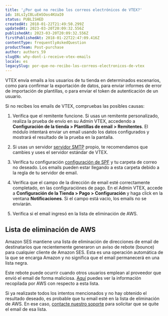 ```yaml
---
title: '¿Por qué no recibo los correos electrónicos de VTEX?'
id: 18LsIyIBLuEmSOos4KUaI0
status: PUBLISHED
createdAt: 2018-01-22T21:49:50.299Z
updatedAt: 2023-03-20T20:09:32.556Z
publishedAt: 2023-03-20T20:09:32.556Z
firstPublishedAt: 2018-01-22T22:47:09.416Z
contentType: frequentlyAskedQuestion
productTeam: Post-purchase
author: authors_59
slugEN: why-dont-i-receive-vtex-emails
locale: es
legacySlug: por-que-no-recibo-los-correos-electronicos-de-vtex
---
```


VTEX envía emails a los usuarios de tu tienda en determinados escenarios, como para confirmar la exportación de datos, para enviar informes de error de importación de plantillas, o para enviar el token de autenticación de un usuario.

Si no recibes los emails de VTEX, compruebas las posibles causas:

1. Verifica que el remitente funcione. Si usas un remitente personalizado, realiza la prueba de envío en su Admin VTEX, accedendo a **Configuración de la tienda > Plantillas de email > Remitentes**. El módulo intentará enviar un email usando los datos configurados y mostrará el resultado de la prueba en la pantalla.

2. Si usas un servidor [servidor SMTP](https://help.vtex.com/es/tutorial/customizing-the-vtex-smtp--tutorials_2733) propio, te recomendamos que cambies y uses el servidor estándar de VTEX.

3. Verifica tu configuración [configuración de SPF](https://help.vtex.com/es/tutorial/configuracao-de-spf) y tu carpeta de correo no deseado. Los emails pueden estar llegando a esta carpeta debido a la regla de tu servidor de email.

4. Verifica que el campo de la dirección de email esté correctamente completado, en las configuraciónes de pago. En el Admin VTEX, accede a **Configuración de la Tienda > Pago > Configuración** y haga click en la ventana **Notificaciones**. Si el campo está vacío, los emails no se enviarán.

5. Verifica si el email ingresó en la lista de eliminación de AWS.

## Lista de eliminación de AWS

Amazon SES mantiene una lista de eliminación de direcciones de email de destinatarios que recientemente generaron un aviso de rebote (bounce) para cualquier cliente de Amazon SES. Esta es una operación automática de la que se encarga Amazon y no significa que el email permanecerá en una lista negra. 

Este rebote puede ocurrir cuando otros usuarios emplean al proveedor que envió el email de forma maliciosa. [Aquí](https://docs.aws.amazon.com/ses/latest/dg/sending-email-suppression-list.html) puedes ver la información recopilada por AWS con respecto a esta lista.

Si ya realizaste todos los intentos mencionados y no hay obtenido el resultado deseado, es probable que tu email esté en la lista de eliminación de AWS. En ese caso, [contacte nuestro soporte](https://support.vtex.com/hc/es-419/requests) para solicitar que se quite el email de esa lista.
